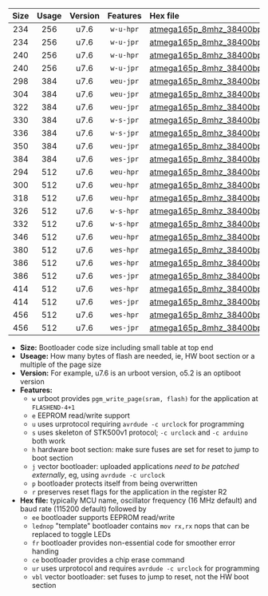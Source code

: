 |Size|Usage|Version|Features|Hex file|
|:-:|:-:|:-:|:-:|:--|
|234|256|u7.6|`w-u-hpr`|[atmega165p_8mhz_38400bps_ur.hex](https://raw.githubusercontent.com/stefanrueger/urboot/main//atmega165p_8mhz_38400bps_ur.hex)|
|234|256|u7.6|`w-u-jpr`|[atmega165p_8mhz_38400bps_ur_vbl.hex](https://raw.githubusercontent.com/stefanrueger/urboot/main//atmega165p_8mhz_38400bps_ur_vbl.hex)|
|240|256|u7.6|`w-u-hpr`|[atmega165p_8mhz_38400bps_lednop_ur.hex](https://raw.githubusercontent.com/stefanrueger/urboot/main//atmega165p_8mhz_38400bps_lednop_ur.hex)|
|240|256|u7.6|`w-u-jpr`|[atmega165p_8mhz_38400bps_lednop_ur_vbl.hex](https://raw.githubusercontent.com/stefanrueger/urboot/main//atmega165p_8mhz_38400bps_lednop_ur_vbl.hex)|
|298|384|u7.6|`weu-jpr`|[atmega165p_8mhz_38400bps_ee_ur_vbl.hex](https://raw.githubusercontent.com/stefanrueger/urboot/main//atmega165p_8mhz_38400bps_ee_ur_vbl.hex)|
|304|384|u7.6|`weu-jpr`|[atmega165p_8mhz_38400bps_ee_lednop_ur_vbl.hex](https://raw.githubusercontent.com/stefanrueger/urboot/main//atmega165p_8mhz_38400bps_ee_lednop_ur_vbl.hex)|
|322|384|u7.6|`weu-jpr`|[atmega165p_8mhz_38400bps_ee_lednop_fr_ur_vbl.hex](https://raw.githubusercontent.com/stefanrueger/urboot/main//atmega165p_8mhz_38400bps_ee_lednop_fr_ur_vbl.hex)|
|330|384|u7.6|`w-s-jpr`|[atmega165p_8mhz_38400bps_vbl.hex](https://raw.githubusercontent.com/stefanrueger/urboot/main//atmega165p_8mhz_38400bps_vbl.hex)|
|336|384|u7.6|`w-s-jpr`|[atmega165p_8mhz_38400bps_lednop_vbl.hex](https://raw.githubusercontent.com/stefanrueger/urboot/main//atmega165p_8mhz_38400bps_lednop_vbl.hex)|
|350|384|u7.6|`weu-jpr`|[atmega165p_8mhz_38400bps_ee_lednop_fr_ce_ur_vbl.hex](https://raw.githubusercontent.com/stefanrueger/urboot/main//atmega165p_8mhz_38400bps_ee_lednop_fr_ce_ur_vbl.hex)|
|384|384|u7.6|`wes-jpr`|[atmega165p_8mhz_38400bps_ee_vbl.hex](https://raw.githubusercontent.com/stefanrueger/urboot/main//atmega165p_8mhz_38400bps_ee_vbl.hex)|
|294|512|u7.6|`weu-hpr`|[atmega165p_8mhz_38400bps_ee_ur.hex](https://raw.githubusercontent.com/stefanrueger/urboot/main//atmega165p_8mhz_38400bps_ee_ur.hex)|
|300|512|u7.6|`weu-hpr`|[atmega165p_8mhz_38400bps_ee_lednop_ur.hex](https://raw.githubusercontent.com/stefanrueger/urboot/main//atmega165p_8mhz_38400bps_ee_lednop_ur.hex)|
|318|512|u7.6|`weu-hpr`|[atmega165p_8mhz_38400bps_ee_lednop_fr_ur.hex](https://raw.githubusercontent.com/stefanrueger/urboot/main//atmega165p_8mhz_38400bps_ee_lednop_fr_ur.hex)|
|326|512|u7.6|`w-s-hpr`|[atmega165p_8mhz_38400bps.hex](https://raw.githubusercontent.com/stefanrueger/urboot/main//atmega165p_8mhz_38400bps.hex)|
|332|512|u7.6|`w-s-hpr`|[atmega165p_8mhz_38400bps_lednop.hex](https://raw.githubusercontent.com/stefanrueger/urboot/main//atmega165p_8mhz_38400bps_lednop.hex)|
|346|512|u7.6|`weu-hpr`|[atmega165p_8mhz_38400bps_ee_lednop_fr_ce_ur.hex](https://raw.githubusercontent.com/stefanrueger/urboot/main//atmega165p_8mhz_38400bps_ee_lednop_fr_ce_ur.hex)|
|380|512|u7.6|`wes-hpr`|[atmega165p_8mhz_38400bps_ee.hex](https://raw.githubusercontent.com/stefanrueger/urboot/main//atmega165p_8mhz_38400bps_ee.hex)|
|386|512|u7.6|`wes-hpr`|[atmega165p_8mhz_38400bps_ee_lednop.hex](https://raw.githubusercontent.com/stefanrueger/urboot/main//atmega165p_8mhz_38400bps_ee_lednop.hex)|
|386|512|u7.6|`wes-jpr`|[atmega165p_8mhz_38400bps_ee_lednop_vbl.hex](https://raw.githubusercontent.com/stefanrueger/urboot/main//atmega165p_8mhz_38400bps_ee_lednop_vbl.hex)|
|414|512|u7.6|`wes-hpr`|[atmega165p_8mhz_38400bps_ee_lednop_fr.hex](https://raw.githubusercontent.com/stefanrueger/urboot/main//atmega165p_8mhz_38400bps_ee_lednop_fr.hex)|
|414|512|u7.6|`wes-jpr`|[atmega165p_8mhz_38400bps_ee_lednop_fr_vbl.hex](https://raw.githubusercontent.com/stefanrueger/urboot/main//atmega165p_8mhz_38400bps_ee_lednop_fr_vbl.hex)|
|456|512|u7.6|`wes-hpr`|[atmega165p_8mhz_38400bps_ee_lednop_fr_ce.hex](https://raw.githubusercontent.com/stefanrueger/urboot/main//atmega165p_8mhz_38400bps_ee_lednop_fr_ce.hex)|
|456|512|u7.6|`wes-jpr`|[atmega165p_8mhz_38400bps_ee_lednop_fr_ce_vbl.hex](https://raw.githubusercontent.com/stefanrueger/urboot/main//atmega165p_8mhz_38400bps_ee_lednop_fr_ce_vbl.hex)|

- **Size:** Bootloader code size including small table at top end
- **Useage:** How many bytes of flash are needed, ie, HW boot section or a multiple of the page size
- **Version:** For example, u7.6 is an urboot version, o5.2 is an optiboot version
- **Features:**
  + `w` urboot provides `pgm_write_page(sram, flash)` for the application at `FLASHEND-4+1`
  + `e` EEPROM read/write support
  + `u` uses urprotocol requiring `avrdude -c urclock` for programming
  + `s` uses skeleton of STK500v1 protocol; `-c urclock` and `-c arduino` both work
  + `h` hardware boot section: make sure fuses are set for reset to jump to boot section
  + `j` vector bootloader: uploaded applications *need to be patched externally*, eg, using `avrdude -c urclock`
  + `p` bootloader protects itself from being overwritten
  + `r` preserves reset flags for the application in the register R2
- **Hex file:** typically MCU name, oscillator frequency (16 MHz default) and baud rate (115200 default) followed by
  + `ee` bootloader supports EEPROM read/write
  + `lednop` "template" bootloader contains `mov rx,rx` nops that can be replaced to toggle LEDs
  + `fr` bootloader provides non-essential code for smoother error handing
  + `ce` bootloader provides a chip erase command
  + `ur` uses urprotocol and requires `avrdude -c urclock` for programming
  + `vbl` vector bootloader: set fuses to jump to reset, not the HW boot section

